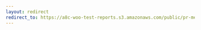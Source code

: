 ```yaml
---
layout: redirect
redirect_to: https://a8c-woo-test-reports.s3.amazonaws.com/public/pr-merge/40646/e2e/index.html
---
```

